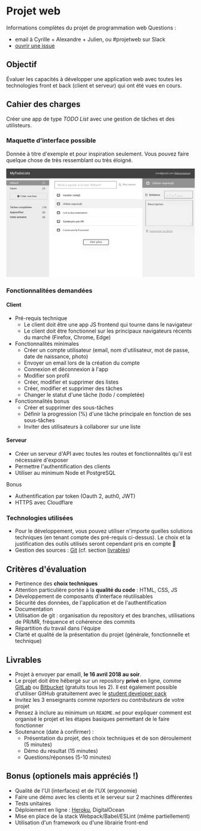 # Projet web
Informations complètes du projet de programmation web
Questions :

* email à Cyrille + Alexandre + Julien, ou #projetweb sur Slack
* [ouvrir une issue](https://github.com/julienpa/web-project/issues/new)

## Objectif
Évaluer les capacités à développer une application web avec toutes les technologies front
et back (client et serveur) qui ont été vues en cours.

## Cahier des charges
Créer une app de type _TODO List_ avec une gestion de tâches et des utilisteurs.

### Maquette d'interface possible

Donnée à titre d'exemple et pour inspiration seulement. Vous pouvez faire quelque chose
de très ressemblant ou très éloigné.

![Mockup TODOList app](mockup_projet.png)

### Fonctionnalitées demandées

#### Client
- Pré-requis technique
  - Le client doit être une app JS frontend qui tourne dans le navigateur
  - Le client doit être fonctionnel sur les principaux navigateurs récents du marché
  (Firefox, Chrome, Edge)
- Fonctionnalités minimales
  - Créer un compte utilisateur (email, nom d'utilisateur, mot de passe, date de naissance, photo)
  - Envoyer un email lors de la création du compte
  - Connexion et déconnexion à l'app
  - Modifier son profil
  - Créer, modifier et supprimer des listes
  - Créer, modifier et supprimer des tâches
  - Changer le statut d'une tâche (todo / completée)
- Fonctionnalités bonus
  - Créer et supprimer des sous-tâches
  - Définir la progression (%) d'une tâche principale en fonction de ses sous-tâches
  - Inviter des utilisateurs à collaborer sur une liste

#### Serveur
- Créer un serveur d'API avec toutes les routes et fonctionnalités qu'il est nécessaire
d'exposer
- Permettre l'authentification des clients
- Utiliser au minimum Node et PostgreSQL

Bonus
- Authentification par token (Oauth 2, auth0, JWT)
- HTTPS avec Cloudflare

### Technologies utilisées
- Pour le développement, vous pouvez utiliser n'importe quelles solutions techniques (en
tenant compte des pré-requis ci-dessus). Le choix et la justification des outils
utilisés seront cependant pris en compte :eyes:
- Gestion des sources : [Git](https://git-scm.com/) (cf. section [livrables](#livrables))

## Critères d'évaluation
- Pertinence des **choix techniques**
- Attention particulière portée à la **qualité du code** : HTML, CSS, JS
- Développement de composants d'interface réutilisables
- Sécurité des données, de l'application et de l'authentification
- Documentation
- Utilisation de git : organisation du repository et des branches, utilisations de PR/MR,
fréquence et cohérence des commits
- Répartition du travail dans l'équipe
- Clarté et qualité de la présentation du projet (générale, fonctionnelle et technique)

## Livrables
- Projet à envoyer par emaill, **le 16 avril 2018 au soir**.
- Le projet doit être hébergé sur un repository **privé** en ligne, comme [GitLab](https://about.gitlab.com/) ou [Bitbucket](https://bitbucket.org/) (gratuits tous les 2). Il est également possible d'utiliser GitHub gratuitement avec le [student developer pack](https://education.github.com/pack)
- Invitez les 3 enseignants comme _reporters_ ou _contributeurs_ de votre projet
- Pensez à inclure au minimum un `README.md` pour expliquer comment est organisé le projet et les étapes basiques permettant de le faire fonctionner
- Soutenance (date à confirmer) :
  - Présentation du projet, des choix techniques et de son déroulement (5 minutes)
  - Démo du résultat (15 minutes)
  - Questions/réponses (5-10 minutes)

## Bonus (optionels mais appréciés !)
- Qualité de l'UI (interfaces) et de l'UX (ergonomie)
- Faire une démo avec les clients et le serveur sur 2 machines différentes
- Tests unitaires
- Déploiement en ligne : [Heroku](https://devcenter.heroku.com), DigitalOcean
- Mise en place de la stack Webpack/Babel/ESLint (même partiellement)
- Utilisation d'un framework ou d'une librairie front-end
